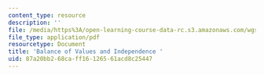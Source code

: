 ```yaml
---
content_type: resource
description: ''
file: /media/https%3A/open-learning-course-data-rc.s3.amazonaws.com/wgs-s10-special-topics-in-women-gender-studies-seminar-latina-womens-voices-spring-2010/87a20bb268caff16126561acd8c25447_MITWGS_S10S10_blnce.pdf
file_type: application/pdf
resourcetype: Document
title: 'Balance of Values and Independence '
uid: 87a20bb2-68ca-ff16-1265-61acd8c25447
---
```

